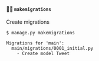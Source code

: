 #### 🧑‍🔧 `makemigrations`

Create migrations

```text
$ manage.py makemigrations

Migrations for 'main':
  main/migrations/0001_initial.py
    - Create model Tweet
```


<aside class="notes">
</aside>
